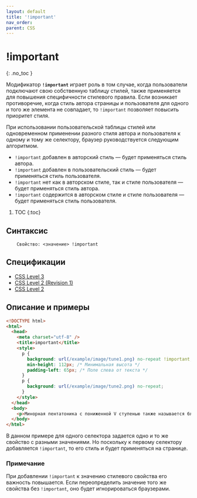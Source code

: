 ```yaml
---
layout: default
title: '!important'
nav_order:
parent: CSS
---
```


<!-- prettier-ignore-start -->
# !important
{: .no_toc }
<!-- prettier-ignore-end -->

Модификатор **`!important`** играет роль в том случае, когда пользователи подключают свою собственную таблицу стилей, также применяется для повышения специфичности стилевого правила. Если возникает противоречие, когда стиль автора страницы и пользователя для одного и того же элемента не совпадает, то `!important` позволяет повысить приоритет стиля.

При использовании пользовательской таблицы стилей или одновременном применении разного стиля автора и пользователя к одному и тому же селектору, браузер руководствуется следующим алгоритмом.

- `!important` добавлен в авторский стиль — будет применяться стиль автора.
- `!important` добавлен в пользовательский стиль — будет применяться стиль пользователя.
- `!important` нет как в авторском стиле, так и стиле пользователя — будет применяться стиль автора.
- `!important` содержится в авторском стиле и стиле пользователя — будет применяться стиль пользователя.

<!-- prettier-ignore -->
1. TOC
{:toc}

## Синтаксис

```
	Свойство: <значение> !important
```

## Спецификации

- [CSS Level 3](http://www.w3.org/TR/css-cascade-3/#importance)
- [CSS Level 2 (Revision 1)](http://www.w3.org/TR/CSS21/cascade.html#important-rules)
- [CSS Level 2](http://www.w3.org/TR/CSS2/cascade.html#important-rules)

## Описание и примеры

```html
<!DOCTYPE html>
<html>
  <head>
    <meta charset="utf-8" />
    <title>important</title>
    <style>
      p {
        background: url(/example/image/tune1.png) no-repeat !important;
        min-height: 112px; /* Минимальная высота */
        padding-left: 65px; /* Поле слева от текста */
      }
      p {
        background: url(/example/image/tune2.png) no-repeat;
      }
    </style>
  </head>
  <body>
    <p>Минорная пентатоника с пониженной V ступенью также называется блюзовой пентатоникой.</p>
  </body>
</html>
```

В данном примере для одного селектора задается одно и то же свойство с разными значениями. Но поскольку к первому селектору добавляется `!important`, то его стиль и будет применяться на странице.

### Примечание

При добавлении `!important` к значению стилевого свойства его важность повышается. Если переопределить значение того же свойства без `!important`, оно будет игнорироваться браузерами.
